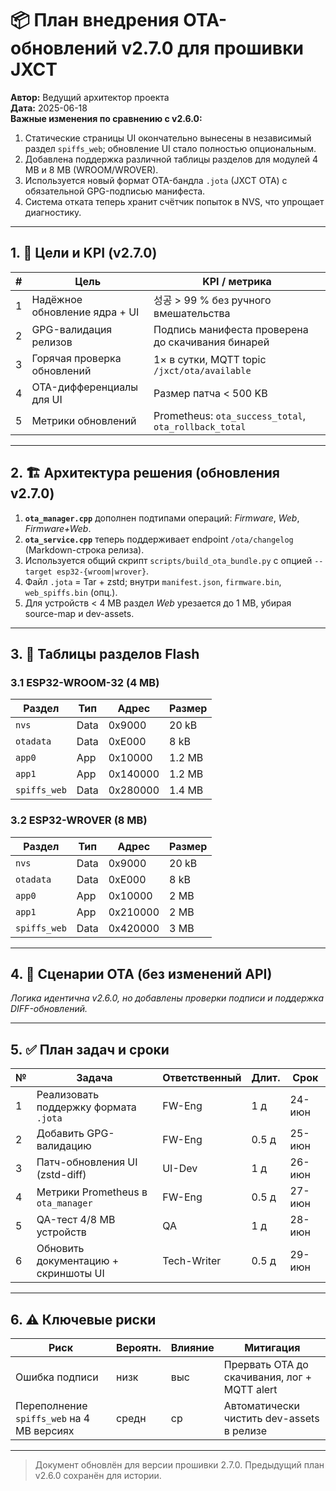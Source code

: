 # 📦 План внедрения OTA-обновлений v2.7.0 для прошивки JXCT

**Автор:** Ведущий архитектор проекта  
**Дата:** 2025-06-18  
**Важные изменения по сравнению с v2.6.0:**

1. Статические страницы UI окончательно вынесены в независимый раздел `spiffs_web`; обновление UI стало полностью опциональным.  
2. Добавлена поддержка различной таблицы разделов для модулей 4 MB и 8 MB (WROOM/WROVER).  
3. Используется новый формат OTA-бандла `.jota` (JXCT OTA) c обязательной GPG-подписью манифеста.  
4. Система отката теперь хранит счётчик попыток в NVS, что упрощает диагностику.

---

## 1. 🎯 Цели и KPI (v2.7.0)
| # | Цель | KPI / метрика |
|---|------|---------------|
| 1 | Надёжное обновление ядра + UI | 성공 > 99 % без ручного вмешательства |
| 2 | GPG-валидация релизов | Подпись манифеста проверена до скачивания бинарей |
| 3 | Горячая проверка обновлений | 1× в сутки, MQTT topic `/jxct/ota/available` |
| 4 | OTA-дифференциалы для UI | Размер патча < 500 KB |
| 5 | Метрики обновлений | Prometheus: `ota_success_total`, `ota_rollback_total` |

---

## 2. 🏗️ Архитектура решения (обновления v2.7.0)
1. **`ota_manager.cpp`** дополнен подтипами операций: *Firmware*, *Web*, *Firmware+Web*.
2. **`ota_service.cpp`** теперь поддерживает endpoint `/ota/changelog` (Markdown-строка релиза).
3. Используется общий скрипт `scripts/build_ota_bundle.py` с опцией `--target esp32-{wroom|wrover}`.
4. Файл `.jota` = Tar + zstd; внутри `manifest.json`, `firmware.bin`, `web_spiffs.bin` (опц.).
5. Для устройств < 4 MB раздел *Web* урезается до 1 MB, убирая source-map и dev-assets.

---

## 3. 📑 Таблицы разделов Flash
### 3.1 ESP32-WROOM-32 (4 MB)
| Раздел | Тип | Адрес | Размер |
|--------|-----|-------|--------|
| `nvs`         | Data | 0x9000   | 20 kB |
| `otadata`     | Data | 0xE000   | 8 kB |
| `app0`        | App  | 0x10000  | 1.2 MB |
| `app1`        | App  | 0x140000 | 1.2 MB |
| `spiffs_web`  | Data | 0x280000 | 1.4 MB |

### 3.2 ESP32-WROVER (8 MB)
| Раздел | Тип | Адрес | Размер |
|--------|-----|-------|--------|
| `nvs`         | Data | 0x9000   | 20 kB |
| `otadata`     | Data | 0xE000   | 8 kB |
| `app0`        | App  | 0x10000  | 2 MB |
| `app1`        | App  | 0x210000 | 2 MB |
| `spiffs_web`  | Data | 0x420000 | 3 MB |

---

## 4. 🔄 Сценарии OTA (без изменений API)
*Логика идентична v2.6.0, но добавлены проверки подписи и поддержка DIFF-обновлений.*

---

## 5. ✅ План задач и сроки
| № | Задача | Ответственный | Длит. | Срок |
|---|--------|--------------|-------|------|
| 1 | Реализовать поддержку формата `.jota` | FW-Eng | 1 д | 24-июн |
| 2 | Добавить GPG-валидацию | FW-Eng | 0.5 д | 25-июн |
| 3 | Патч-обновления UI (zstd-diff) | UI-Dev | 1 д | 26-июн |
| 4 | Метрики Prometheus в `ota_manager` | FW-Eng | 0.5 д | 27-июн |
| 5 | QA-тест 4/8 MB устройств | QA | 1 д | 28-июн |
| 6 | Обновить документацию + скриншоты UI | Tech-Writer | 0.5 д | 29-июн |

---

## 6. ⚠️ Ключевые риски
| Риск | Вероятн. | Влияние | Митигaция |
|------|----------|---------|-----------|
| Ошибка подписи | низк | выс | Прервать OTA до скачивания, лог + MQTT alert |
| Переполнение `spiffs_web` на 4 MB версиях | средн | ср | Автоматически чистить dev-assets в релизе |

---

> Документ обновлён для версии прошивки 2.7.0. Предыдущий план v2.6.0 сохранён для истории. 